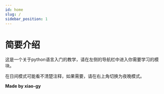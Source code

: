 ```yaml
---
id: home
slug: /
sidebar_position: 1
---
```


# 简要介绍

这是一个关于python语言入门的教学，请在左侧的导航栏中进入你需要学习的模块。

在日间模式可能看不清楚注释，如果需要，请在右上角切换为夜晚模式。

**Made by xiao-gy**
